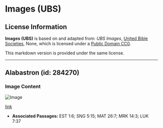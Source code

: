 # Images (UBS)

## License Information

**Images (UBS)** is based on and adapted from: _UBS Images_, [United Bible Societies](https://unitedbiblesocieties.org/), None, which is licensed under a [Public Domain CC0](https://creativecommons.org/public-domain/cc0/).

This markdown version is provided under the same license.



--------------------------------

## Alabastron (id: 284270)

### Image Content

![Image](https://cdn.aquifer.bible/aquifer-content/resources/Media/WEB-0020_alabastron.jpg)

[link](https://cdn.aquifer.bible/aquifer-content/resources/Media/WEB-0020_alabastron.jpg)

* **Associated Passages:** EST 1:6; SNG 5:15; MAT 26:7; MRK 14:3; LUK 7:37

